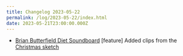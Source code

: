 ```yaml
---
title: Changelog 2023-05-22
permalink: /log/2023-05-22/index.html
date: 2023-05-21T23:00:00.000Z
---
```


- [Brian Butterfield Diet Soundboard](https://treatday.rknight.me/) [feature] Added clips from the [Christmas sketch](https://www.youtube.com/watch?v=u9E2ibmcUA8)